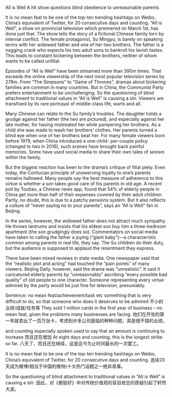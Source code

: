 All is Well
A hit show questions blind obedience to unreasonable parents

It is no mean feat to be one of the top-ten trending hashtags on Weibo, China’s equivalent of Twitter, for 20 consecutive days and counting. “All is Well”, a show on provincial television which premiered on March 1st, has done just that. The show tells the story of a fictional Chinese family torn by internal conflict. The female protagonist, Su Mingyu, is barely on speaking terms with her widowed father and one of her two brothers. The father is a nagging crank who expects his two adult sons to bankroll his lavish tastes. This leads to constant bickering between the brothers, neither of whom wants to be called unfilial.

Episodes of “All is Well” have been streamed more than 390m times. That exceeds the online viewership of the next most popular television series by 278m. From “The Simpsons” to “Game of Thrones”, dramas about bickering families are common in many countries. But in China, the Communist Party prefers entertainment to be unchallenging. So the questioning of blind attachment to traditional values in “All is Well” is causing a stir. Viewers are transfixed by its rare portrayal of middle-class life, warts and all.

Many Chinese can relate to the Su family’s troubles. The daughter holds a grudge against her father (the two are pictured), and especially against her late mother, for having mistreated her while pampering her brothers. As a child she was made to wash her brothers’ clothes. Her parents turned a blind eye when one of her brothers beat her. For many female viewers born before 1979, when China introduced a one-child- per-couple policy (changed to two in 2016), such scenes have brought back painful memories. Some have used social media to share their own tales of sexism within the family.

But the biggest reaction has been to the drama’s critique of filial piety. Even today, the Confucian principle of unswerving loyalty to one’s parents remains hallowed. Many people say the best measure of adherence to this virtue is whether a son takes good care of his parents in old age. A recent poll by Toutiao, a Chinese news app, found that 54% of elderly people in China get more than half of their expenses covered by their adult children. Partly, no doubt, this is due to a patchy pensions system. But it also reflects a culture of “never saying no to your parents”, says an “All is Well” fan in Beijing.

In the series, however, the widowed father does not attract much sympathy. He throws tantrums and insists that his eldest son buy him a three-bedroom apartment (the son grudgingly does so). Commentators on social media have taken to calling the father a juying (“giant baby”)—a characteristic common among parents in real life, they say. The Su children do their duty, but the audience is supposed to applaud the resentment they express.

There have been mixed reviews in state media. One newspaper said that the “realistic plot and acting” had touched the “pain points” of many viewers. Beijing Daily, however, said the drama was “unrealistic”. It said it caricatured elderly parents by “unreasonably” ascribing “every possible bad quality” of old people to one character. Someone representing every virtue admired by the party would be just fine for television, presumably.

Sentence:
no mean feat/achievement/task etc
something that is very difficult to do, so that someone who does it deserves to be admired
不小的业绩/成就/任务等
They sold 1 million cards in the first year of business – no mean feat, given the problems many businesses are facing. 
他们在开张的第一年就卖出了一百万张卡，考虑到许多公司面临的种种问题，真是很不错的业绩。

and counting
especially spoken used to say that an amount is continuing to increase
而且还在增加
At eight days and counting, this is the longest strike so far. 
八天了，而且还在继续，这是迄今为止时间最长的一次罢工。

It is no mean feat to be one of the top-ten trending hashtags on Weibo, China’s equivalent of Twitter, for 20 consecutive days and counting.
连续20天成为微博(相当于中国的推特)十大热门话题之一绝非易事。

So the questioning of blind attachment to traditional values in “All is Well” is causing a stir.
因此，对《都挺好》中对传统价值观的盲目依恋的质疑引起了轩然大波。